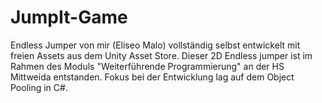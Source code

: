 # JumpIt-Game
Endless Jumper von mir (Eliseo Malo) vollständig selbst entwickelt mit freien Assets aus dem Unity Asset Store.
Dieser 2D Endless jumper ist im Rahmen des Moduls "Weiterführende Programmierung" an der HS Mittweida entstanden. Fokus bei der Entwicklung lag auf dem Object Pooling in C#.
